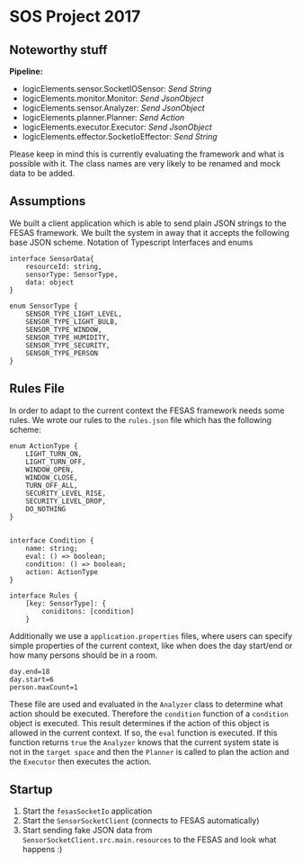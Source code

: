 # SOS Project 2017


## Noteworthy stuff

**Pipeline:**

* logicElements.sensor.SocketIOSensor: _Send String_
* logicElements.monitor.Monitor: _Send JsonObject_
* logicElements.sensor.Analyzer: _Send JsonObject_
* logicElements.planner.Planner: _Send Action_
* logicElements.executor.Executor: _Send JsonObject_
* logicElements.effector.SocketIoEffector: _Send String_

Please keep in mind this is currently evaluating the framework and what is possible with it. The class names are very likely to be renamed and mock data to be added.


## Assumptions

We built a client application which is able to send plain JSON strings to the FESAS framework. We built the system in away that it accepts the following base JSON scheme.
Notation of Typescript Interfaces and enums

```
interface SensorData{
    resourceId: string,
    sensorType: SensorType,
    data: object
}

enum SensorType {
    SENSOR_TYPE_LIGHT_LEVEL,
    SENSOR_TYPE_LIGHT_BULB,
    SENSOR_TYPE_WINDOW,
    SENSOR_TYPE_HUMIDITY,
    SENSOR_TYPE_SECURITY,
    SENSOR_TYPE_PERSON
}
```

## Rules File

In order to adapt to the current context the FESAS framework needs some rules. We wrote our rules to the `rules.json` file which has the following scheme:

```
enum ActionType {
    LIGHT_TURN_ON,
    LIGHT_TURN_OFF,
    WINDOW_OPEN,
    WINDOW_CLOSE,
    TURN_OFF_ALL,
    SECURITY_LEVEL_RISE,
    SECURITY_LEVEL_DROP,
    DO_NOTHING
}


interface Condition {
    name: string;
    eval: () => boolean;
    condition: () => boolean;
    action: ActionType
}

interface Rules {
    [key: SensorType]: {
        coniditons: [condition]    
    }
```

Additionally we use a `application.properties` files, where users can specify simple properties
of the current context, like when does the day start/end or how many persons should be in a room.
```
day.end=18
day.start=6
person.maxCount=1
```

These file are used and evaluated in the `Analyzer` class to determine what action should be executed.
Therefore the `condition` function of a `condition` object is executed. This result determines if the action of this
object is allowed in the current context. If so, the `eval` function is executed. If this function returns `true` the `Analyzer` knows that 
the current system state is not in the `target space` and then the `Planner` is called to plan the action and the `Executor` then executes the action.

## Startup

1. Start the `fesasSocketIo` application
2. Start the `SensorSocketClient` (connects to FESAS automatically)
3. Start sending fake JSON data from `SensorSocketClient.src.main.resources` to the FESAS and look what happens :)
